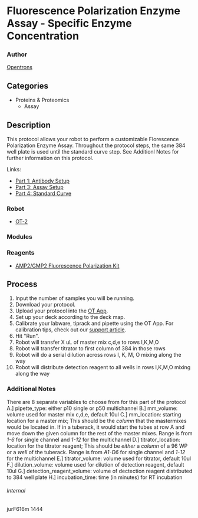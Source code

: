 #  Fluorescence Polarization Enzyme Assay - Specific Enzyme Concentration

### Author
[Opentrons](http://www.opentrons.com/)

## Categories
* Proteins & Proteomics
    * Assay

## Description
This protocol allows your robot to perform a customizable Florescence Polarization Enzyme Assay. Throughout the protocol steps, the same 384 well plate is used until the standard curve step. See Additionl Notes for further information on this protocol.

Links:
* [Part 1: Antibody Setup](./1444-s-computing-research-unit-uct-part-1)
* [Part 3: Assay Setup](./1444-s-computing-research-unit-uct-part-3)
* [Part 4: Standard Curve](./1444-s-computing-research-unit-uct-part-4)

### Robot
* [OT-2](https://opentrons.com/ot-2)

### Modules

### Reagents
* [AMP2/GMP2 Fluorescence Polarization Kit](https://www.bellbrooklabs.com/products/transcreener-hts-assays/amp2-gmp2-phosphodiesterase-assay/amp2-gmp2-fp-assay/)

## Process
1. Input the number of samples you will be running.
2. Download your protocol.
3. Upload your protocol into the [OT App](https://opentrons.com/ot-app).
4. Set up your deck according to the deck map.
5. Calibrate your labware, tiprack and pipette using the OT App. For calibration tips, check out our [support article](https://support.opentrons.com/ot-2/getting-started-software-setup/deck-calibration).
6. Hit "Run".
7. Robot will transfer X uL of master mix c,d,e to rows I,K,M,O
8. Robot will transfer titrator to first column of 384 in those rows
9. Robot will do a serial dilution across rows I, K, M, O mixing along the way
10. Robot will distribute detection reagent to all wells in rows I,K,M,O mixing along the way

### Additional Notes
There are 8 separate variables to choose from for this part of the protocol
A.] pipette_type: either p10 single or p50 multichannel
B.] mm_volume: volume used for master mix c,d,e, default 10ul
C.] mm_location: starting location for a master mix; This should be the _column_ that the mastermixes would be located in. If in a tuberack, it would start the tubes at row A and move down the given column for the rest of the master mixes. Range is from *1-6* for single channel and *1-12* for the multichannel 
D.] titrator_location: location for the titrator reagent; This should be *either* a _column_ of a 96 WP or a _well_ of the tuberack. Range is from *A1-D6* for single channel and *1-12* for the multichannel
E.] titrator_volume: volume used for titrator, default 10ul
F.] dilution_volume: volume used for dilution of detection reagent, default 10ul
G.] detection_reagent_volume: volume of dectection reagent distributed to 384 well plate
H.] incubation_time: time (in minutes) for RT incubation

###### Internal
jurF616m
1444
